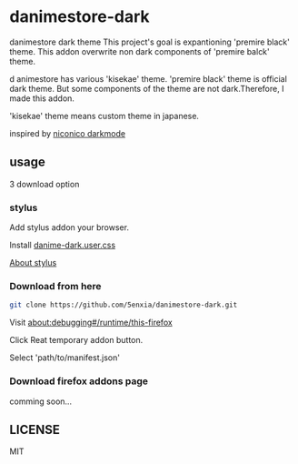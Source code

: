 # danimestore-dark

danimestore dark theme
This project's goal is expantioning 'premire black' theme.
This addon overwrite non dark components of 'premire balck' theme.

d animestore has various 'kisekae' theme.
'premire black' theme is official dark theme.
But some components of the theme are not dark.Therefore, I made this addon.

'kisekae' theme means custom theme in japanese.

inspired by [niconico darkmode](https://addons.mozilla.org/ja/firefox/addon/niconico-darkmode/)

## usage

3 download option

### stylus

Add stylus addon your browser.

Install [danime-dark.user.css](https://raw.githubusercontent.com/5enxia/danimestore-dark/main/danime-dark.user.css)

[About stylus](https://github.com/openstyles/stylus/wiki/Writing-styles)

### Download from here

```sh
git clone https://github.com/5enxia/danimestore-dark.git
```

Visit [about:debugging#/runtime/this-firefox](about:debugging#/runtime/this-firefox)

Click Reat temporary addon button.

Select 'path/to/manifest.json'

### Download firefox addons page

comming soon...

## LICENSE

MIT
